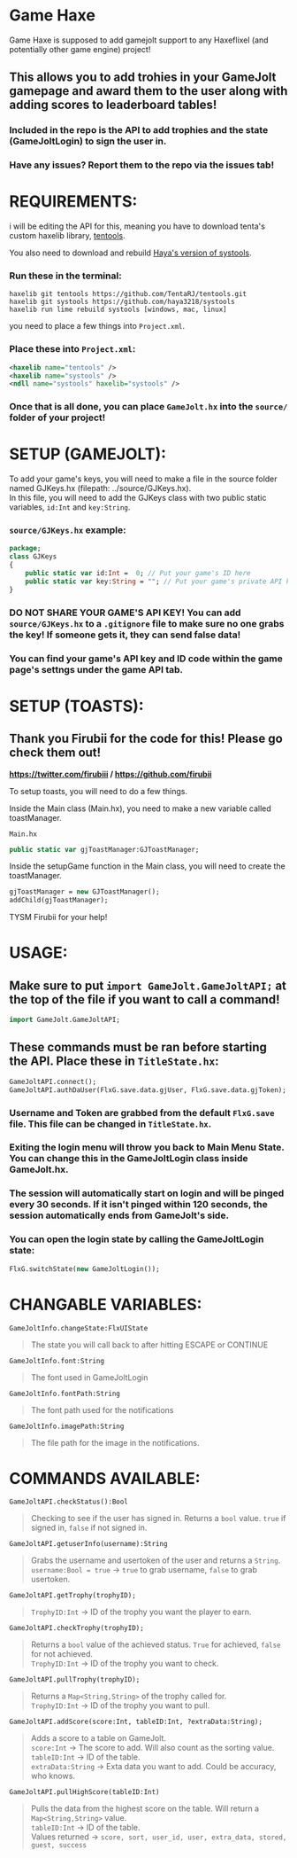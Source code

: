 # Game Haxe
Game Haxe is supposed to add gamejolt support to any Haxeflixel (and potentially other game engine) project!

## This allows you to add trohies in your GameJolt gamepage and award them to the user along with adding scores to leaderboard tables!

### Included in the repo is the API to add trophies and the state (GameJoltLogin) to sign the user in.

### Have any issues? Report them to the repo via the issues tab!

# REQUIREMENTS:

i will be editing the API for this, meaning you have to download tenta's custom haxelib library, <a href="https://github.com/TentaRJ/tentools">tentools</a>. 

You also need to download and rebuild <a href="https://github.com/haya3218/systools">Haya's version of systools</a>.

### Run these in the terminal:
```
haxelib git tentools https://github.com/TentaRJ/tentools.git
haxelib git systools https://github.com/haya3218/systools
haxelib run lime rebuild systools [windows, mac, linux]
```

you need to place a few things into `Project.xml`.
### Place these into `Project.xml`:
```xml
<haxelib name="tentools" />
<haxelib name="systools" />
<ndll name="systools" haxelib="systools" />
```

### Once that is all done, you can place `GameJolt.hx` into the `source/` folder of your project!

# SETUP (GAMEJOLT):
To add your game's keys, you will need to make a file in the source folder named GJKeys.hx (filepath: ../source/GJKeys.hx).
<br>
In this file, you will need to add the GJKeys class with two public static variables, `id:Int` and `key:String`.

### `source/GJKeys.hx` example:
```hx
package;
class GJKeys
{
    public static var id:Int = 	0; // Put your game's ID here
    public static var key:String = ""; // Put your game's private API key here
}
```
### **DO NOT SHARE YOUR GAME'S API KEY! You can add `source/GJKeys.hx` to a `.gitignore` file to make sure no one grabs the key! If someone gets it, they can send false data!**

### You can find your game's API key and ID code within the game page's settngs under the game API tab.

# SETUP (TOASTS):

## **Thank you Firubii for the code for this! Please go check them out!**
**https://twitter.com/firubiii / https://github.com/firubii**

To setup toasts, you will need to do a few things.

Inside the Main class (Main.hx), you need to make a new variable called toastManager.

`Main.hx`
```haxe
public static var gjToastManager:GJToastManager;
```

Inside the setupGame function in the Main class, you will need to create the toastManager.
```haxe
gjToastManager = new GJToastManager();
addChild(gjToastManager);
```

TYSM Firubii for your help!

# USAGE:

## Make sure to put `import GameJolt.GameJoltAPI;` at the top of the file if you want to call a command!

```hx
import GameJolt.GameJoltAPI;
```

## These commands **must** be ran before starting the API. Place these in `TitleState.hx`:

```hx
GameJoltAPI.connect();
GameJoltAPI.authDaUser(FlxG.save.data.gjUser, FlxG.save.data.gjToken);
```

### Username and Token are grabbed from the default `FlxG.save` file. This file can be changed in `TitleState.hx`.

### Exiting the login menu will throw you back to Main Menu State. You can change this in the GameJoltLogin class inside GameJolt.hx.

### The session will automatically start on login and will be pinged every 30 seconds. If it isn't pinged within 120 seconds, the session automatically ends from GameJolt's side.

### You can open the login state by calling the GameJoltLogin state:
```hx
FlxG.switchState(new GameJoltLogin());
```

# CHANGABLE VARIABLES:

`GameJoltInfo.changeState:FlxUIState`
> The state you will call back to after hitting ESCAPE or CONTINUE

`GameJoltInfo.font:String`
> The font used in GameJoltLogin

`GameJoltInfo.fontPath:String`
> The font path used for the notifications

`GameJoltInfo.imagePath:String`
> The file path for the image in the notifications.

# COMMANDS AVAILABLE:

`GameJoltAPI.checkStatus():Bool`
> Checking to see if the user has signed in. Returns a `bool` value. `true` if signed in, `false` if not signed in.

`GameJoltAPI.getuserInfo(username):String`
> Grabs the username and usertoken of the user and returns a `String`.<br>
> `username:Bool = true` -> `true` to grab username, `false` to grab usertoken.

`GameJoltAPI.getTrophy(trophyID);`
> `TrophyID:Int` -> ID of the trophy you want the player to earn.

`GameJoltAPI.checkTrophy(trophyID);`
> Returns a `bool` value of the achieved status. `True` for achieved, `false` for not achieved.<br>
> `TrophyID:Int` -> ID of the trophy you want to check.

`GameJoltAPI.pullTrophy(trophyID);`
> Returns a `Map<String,String>` of the trophy called for.<br>
> `TrophyID:Int` -> ID of the trophy you want to pull.

`GameJoltAPI.addScore(score:Int, tableID:Int, ?extraData:String);`
> Adds a score to a table on GameJolt.<br>
> `score:Int` -> The score to add. Will also count as the sorting value.<br>
> `tableID:Int` -> ID of the table.<br>
> `extraData:String` -> Exta data you want to add. Could be accuracy, who knows.

`GameJoltAPI.pullHighScore(tableID:Int)`
> Pulls the data from the highest score on the table. Will return a `Map<String,String>` value.<br>
> `tableID:Int` -> ID of the table.<br>
> Values returned -> `score, sort, user_id, user, extra_data, stored, guest, success`

